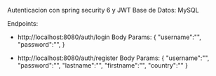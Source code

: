 Autenticacion con spring security 6 y JWT
Base de Datos: MySQL

Endpoints:

- http://localhost:8080/auth/login
  Body Params:
    {
    "username":"",
    "password":"",
}
  
- http://localhost:8080/auth/register
  Body Params:
  {
    "username":"",
    "password":"",
    "lastname":"",
    "firstname":"",
    "country":""
}
